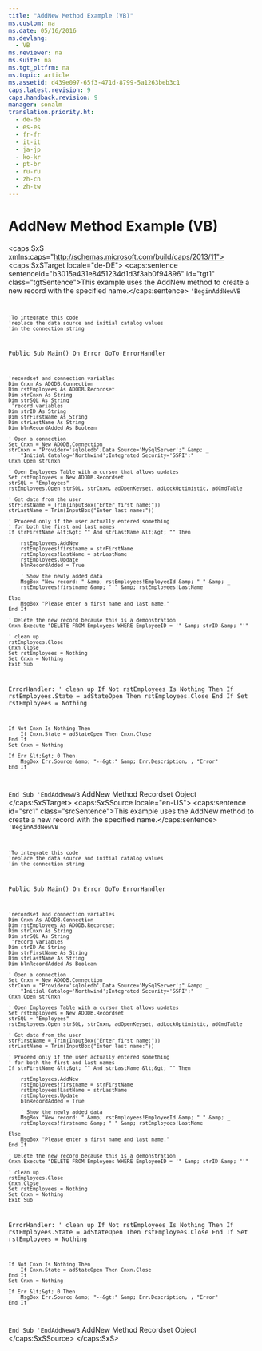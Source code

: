 ```yaml
---
title: "AddNew Method Example (VB)"
ms.custom: na
ms.date: 05/16/2016
ms.devlang: 
  - VB
ms.reviewer: na
ms.suite: na
ms.tgt_pltfrm: na
ms.topic: article
ms.assetid: d439e097-65f3-471d-8799-5a1263beb3c1
caps.latest.revision: 9
caps.handback.revision: 9
manager: sonalm
translation.priority.ht: 
  - de-de
  - es-es
  - fr-fr
  - it-it
  - ja-jp
  - ko-kr
  - pt-br
  - ru-ru
  - zh-cn
  - zh-tw
---
```

# AddNew Method Example (VB)
<?xml version="1.0" encoding="utf-8"?>
<caps:SxS xmlns:caps="http://schemas.microsoft.com/build/caps/2013/11">
  <caps:SxSTarget locale="de-DE">
    <developerReferenceWithoutSyntaxDocument xsi:schemaLocation="http://ddue.schemas.microsoft.com/authoring/2003/5 http://dduestorage.blob.core.windows.net/ddueschema/developer.xsd" xmlns="http://ddue.schemas.microsoft.com/authoring/2003/5" xmlns:xlink="http://www.w3.org/1999/xlink" xmlns:xsi="http://www.w3.org/2001/XMLSchema-instance">
      <introduction>
        <para>
          <caps:sentence sentenceid="b3015a431e8451234d1d3f3ab0f94896" id="tgt1" class="tgtSentence">This example uses the <legacyLink xlink:href="a9f54be9-5763-45d0-a6eb-09981b03bc08">AddNew</legacyLink> method to create a new record with the specified name.</caps:sentence>
        </para>
        <code>'BeginAddNewVB

    'To integrate this code
    'replace the data source and initial catalog values
    'in the connection string

Public Sub Main()
    On Error GoTo ErrorHandler

    'recordset and connection variables
    Dim Cnxn As ADODB.Connection
    Dim rstEmployees As ADODB.Recordset
    Dim strCnxn As String
    Dim strSQL As String
     'record variables
    Dim strID As String
    Dim strFirstName As String
    Dim strLastName As String
    Dim blnRecordAdded As Boolean

    ' Open a connection
    Set Cnxn = New ADODB.Connection
    strCnxn = "Provider='sqloledb';Data Source='MySqlServer';" &amp; _
        "Initial Catalog='Northwind';Integrated Security='SSPI';"
    Cnxn.Open strCnxn
       
    ' Open Employees Table with a cursor that allows updates
    Set rstEmployees = New ADODB.Recordset
    strSQL = "Employees"
    rstEmployees.Open strSQL, strCnxn, adOpenKeyset, adLockOptimistic, adCmdTable
    
    ' Get data from the user
    strFirstName = Trim(InputBox("Enter first name:"))
    strLastName = Trim(InputBox("Enter last name:"))
    
    ' Proceed only if the user actually entered something
    ' for both the first and last names
    If strFirstName &lt;&gt; "" And strLastName &lt;&gt; "" Then
    
        rstEmployees.AddNew
        rstEmployees!firstname = strFirstName
        rstEmployees!LastName = strLastName
        rstEmployees.Update
        blnRecordAdded = True
        
        ' Show the newly added data
        MsgBox "New record: " &amp; rstEmployees!EmployeeId &amp; " " &amp; _
        rstEmployees!firstname &amp; " " &amp; rstEmployees!LastName
        
    Else
        MsgBox "Please enter a first name and last name."
    End If
          
    ' Delete the new record because this is a demonstration
    Cnxn.Execute "DELETE FROM Employees WHERE EmployeeID = '" &amp; strID &amp; "'"
     
    ' clean up
    rstEmployees.Close
    Cnxn.Close
    Set rstEmployees = Nothing
    Set Cnxn = Nothing
    Exit Sub
    
ErrorHandler:
   ' clean up
    If Not rstEmployees Is Nothing Then
        If rstEmployees.State = adStateOpen Then rstEmployees.Close
    End If
    Set rstEmployees = Nothing
    
    If Not Cnxn Is Nothing Then
        If Cnxn.State = adStateOpen Then Cnxn.Close
    End If
    Set Cnxn = Nothing
    
    If Err &lt;&gt; 0 Then
        MsgBox Err.Source &amp; "--&gt;" &amp; Err.Description, , "Error"
    End If
End Sub
'EndAddNewVB</code>
      </introduction>
      <relatedTopics>
        <link xlink:href="a9f54be9-5763-45d0-a6eb-09981b03bc08">AddNew Method</link>
        <link xlink:href="ede1415f-c3df-4cc5-a05b-2576b2b84b60">Recordset Object</link>
      </relatedTopics>
    </developerReferenceWithoutSyntaxDocument>
  </caps:SxSTarget>
  <caps:SxSSource locale="en-US">
    <developerReferenceWithoutSyntaxDocument xsi:schemaLocation="http://ddue.schemas.microsoft.com/authoring/2003/5 http://dduestorage.blob.core.windows.net/ddueschema/developer.xsd" xmlns="http://ddue.schemas.microsoft.com/authoring/2003/5" xmlns:xlink="http://www.w3.org/1999/xlink" xmlns:xsi="http://www.w3.org/2001/XMLSchema-instance">
      <introduction>
        <para>
          <caps:sentence id="src1" class="srcSentence">This example uses the <legacyLink xlink:href="a9f54be9-5763-45d0-a6eb-09981b03bc08">AddNew</legacyLink> method to create a new record with the specified name.</caps:sentence>
        </para>
        <code>'BeginAddNewVB

    'To integrate this code
    'replace the data source and initial catalog values
    'in the connection string

Public Sub Main()
    On Error GoTo ErrorHandler

    'recordset and connection variables
    Dim Cnxn As ADODB.Connection
    Dim rstEmployees As ADODB.Recordset
    Dim strCnxn As String
    Dim strSQL As String
     'record variables
    Dim strID As String
    Dim strFirstName As String
    Dim strLastName As String
    Dim blnRecordAdded As Boolean

    ' Open a connection
    Set Cnxn = New ADODB.Connection
    strCnxn = "Provider='sqloledb';Data Source='MySqlServer';" &amp; _
        "Initial Catalog='Northwind';Integrated Security='SSPI';"
    Cnxn.Open strCnxn
       
    ' Open Employees Table with a cursor that allows updates
    Set rstEmployees = New ADODB.Recordset
    strSQL = "Employees"
    rstEmployees.Open strSQL, strCnxn, adOpenKeyset, adLockOptimistic, adCmdTable
    
    ' Get data from the user
    strFirstName = Trim(InputBox("Enter first name:"))
    strLastName = Trim(InputBox("Enter last name:"))
    
    ' Proceed only if the user actually entered something
    ' for both the first and last names
    If strFirstName &lt;&gt; "" And strLastName &lt;&gt; "" Then
    
        rstEmployees.AddNew
        rstEmployees!firstname = strFirstName
        rstEmployees!LastName = strLastName
        rstEmployees.Update
        blnRecordAdded = True
        
        ' Show the newly added data
        MsgBox "New record: " &amp; rstEmployees!EmployeeId &amp; " " &amp; _
        rstEmployees!firstname &amp; " " &amp; rstEmployees!LastName
        
    Else
        MsgBox "Please enter a first name and last name."
    End If
          
    ' Delete the new record because this is a demonstration
    Cnxn.Execute "DELETE FROM Employees WHERE EmployeeID = '" &amp; strID &amp; "'"
     
    ' clean up
    rstEmployees.Close
    Cnxn.Close
    Set rstEmployees = Nothing
    Set Cnxn = Nothing
    Exit Sub
    
ErrorHandler:
   ' clean up
    If Not rstEmployees Is Nothing Then
        If rstEmployees.State = adStateOpen Then rstEmployees.Close
    End If
    Set rstEmployees = Nothing
    
    If Not Cnxn Is Nothing Then
        If Cnxn.State = adStateOpen Then Cnxn.Close
    End If
    Set Cnxn = Nothing
    
    If Err &lt;&gt; 0 Then
        MsgBox Err.Source &amp; "--&gt;" &amp; Err.Description, , "Error"
    End If
End Sub
'EndAddNewVB</code>
      </introduction>
      <relatedTopics>
        <link xlink:href="a9f54be9-5763-45d0-a6eb-09981b03bc08">AddNew Method</link>
        <link xlink:href="ede1415f-c3df-4cc5-a05b-2576b2b84b60">Recordset Object</link>
      </relatedTopics>
    </developerReferenceWithoutSyntaxDocument>
  </caps:SxSSource>
</caps:SxS>